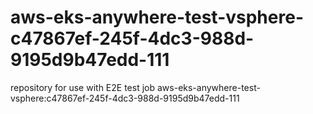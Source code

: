 # aws-eks-anywhere-test-vsphere-c47867ef-245f-4dc3-988d-9195d9b47edd-111
repository for use with E2E test job aws-eks-anywhere-test-vsphere:c47867ef-245f-4dc3-988d-9195d9b47edd-111
